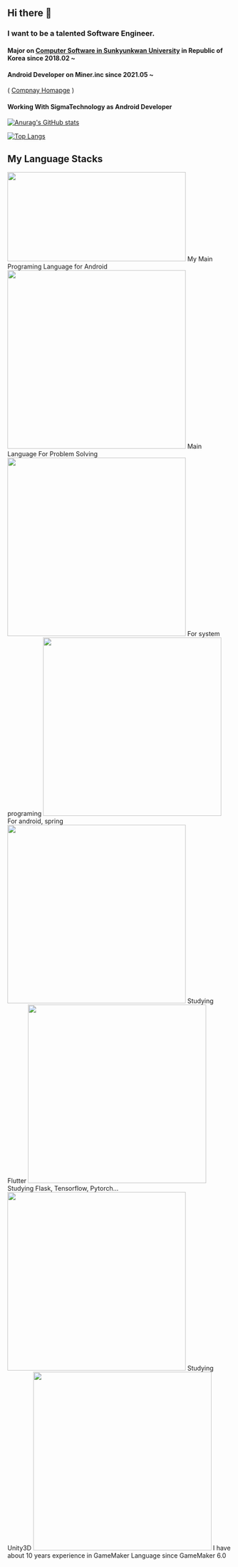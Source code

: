 ## Hi there 👋


### I want to be a talented Software Engineer.

#### Major on [Computer Software in Sunkyunkwan University](http://cs.skku.edu) in Republic of Korea since 2018.02 ~
#### Android Developer on Miner.inc since 2021.05 ~
(  [Compnay Homapge](http://minerinc.io) ) 

#### Working With SigmaTechnology as Android Developer
<!--
**DivisonOfficer/DivisonOfficer** is a ✨ _special_ ✨ repository because its `README.md` (this file) appears on your GitHub profile.

Here are some ideas to get you started:

- 🔭 I’m currently working on ...
- 🌱 I’m currently learning ...
- 👯 I’m looking to collaborate on ...
- 🤔 I’m looking for help with ...
- 💬 Ask me about ...
- 📫 How to reach me: ...
- 😄 Pronouns: ...
- ⚡ Fun fact: ...
-->


[![Anurag's GitHub stats](https://github-readme-stats.vercel.app/api?username=DivisonOfficer&theme=tokyonight)](https://github.com/anuraghazra/github-readme-stats)

[![Top Langs](https://github-readme-stats.vercel.app/api/top-langs/?username=DivisonOfficer&layout=compact&langs_count=8&hide=html,python,batchfile,powershell)](https://github.com/anuraghazra/github-readme-stats)

## My Language Stacks
<img src="https://user-images.githubusercontent.com/41609506/142573905-31c99f84-ec4a-4266-bf66-8fa96676a997.png" width = "400" height = "200"> 
My Main Programing Language for Android

<img src="https://user-images.githubusercontent.com/41609506/142574374-501670d0-1717-42c0-8ec8-f125b430dee3.png" width = "400">
Main Language For Problem Solving

<img src="https://user-images.githubusercontent.com/41609506/142574429-f5f2f5eb-b35e-45fd-8cb3-2dc6c7424169.png" width = "400">
For system programing

<img src="https://user-images.githubusercontent.com/41609506/142574478-495b0375-873a-4b2f-9849-6c20b335af72.png" width = "400">
For android, spring

<img src="https://user-images.githubusercontent.com/41609506/142574528-fdeec824-5f72-452d-b22e-cab10950d210.png" width = "400">
Studying Flutter

<img src="https://user-images.githubusercontent.com/41609506/142574569-dbc2c6ad-5a2f-4570-9aca-a3011dd595f6.png" width = "400">
Studying Flask, Tensorflow, Pytorch...

<img src="https://user-images.githubusercontent.com/41609506/142574644-56ca198d-02de-423f-9a80-cbc1f775105f.png" width = "400">
Studying Unity3D

<img src="https://user-images.githubusercontent.com/41609506/142574778-b0113c05-cc13-4b90-97cb-816d3923cc15.png" width = "400">
I have about 10 years experience in GameMaker Language since GameMaker 6.0



